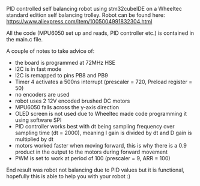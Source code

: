 PID controlled self balancing robot using stm32cubeIDE on a Wheeltec standard edition self balancing trolley. Robot can be found here: https://www.aliexpress.com/item/1005004991832304.html

All the code (MPU6050 set up and reads, PID controller etc.) is contained in the main.c file.

A couple of notes to take advice of:
- the board is programmed at 72MHz HSE
- I2C is in fast mode
- I2C is remapped to pins PB8 and PB9
- Timer 4 activates a 500ns interrupt (prescaler = 720, Preload register = 50)
- no encoders are used
- robot uses 2 12V encoded brushed DC motors
- MPU6050 falls across the y-axis direction
- OLED screen is not used due to Wheeltec made code programming it using software SPI
- PID controller works best with dt being sampling frequency over sampling time (dt = 2000), meaning I gain is divided by dt and D gain is multiplied by dt
- motors worked faster when moving forward, this is why there is a 0.9 product in the output to the motors during forward movement
- PWM is set to work at period of 100 (prescaler = 9, ARR = 100)
  
End result was robot not balancing due to PID values but it is functional, hopefully this is able to help you with your robot :)
